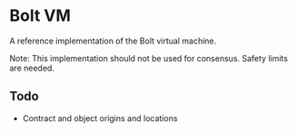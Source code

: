 # Bolt VM

A reference implementation of the Bolt virtual machine.

Note: This implementation should not be used for consensus. Safety limits are needed.

## Todo

* Contract and object origins and locations
